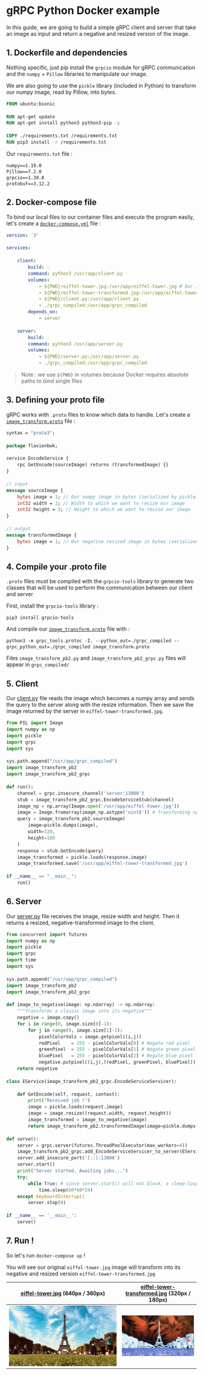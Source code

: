 # gRPC Python Docker example

In this guide, we are going to build a simple gRPC client and server that take an image as input and return a negative and resized version of the image.

## 1. Dockerfile and dependencies

Nothing specific, just pip install the `grpcio` module for gRPC communication and the `numpy` + `Pillow` libraries to manipulate our image.

We are also going to use the `pickle` library (included in Python) to transform our numpy image, read by Pillow, into bytes.

```Dockerfile
FROM ubuntu:bionic

RUN apt-get update
RUN apt-get install python3 python3-pip -y

COPY ./requirements.txt /requirements.txt
RUN pip3 install -r /requirements.txt
```

Our `requirements.txt` file :

```python-requirements
numpy==1.19.0
Pillow==7.2.0
grpcio==1.30.0
protobuf==3.12.2
```

## 2. Docker-compose file

To bind our local files to our container files and execute the program easily, let's create a [`docker-compose.yml`](./docker-compose.yml) file :

```yml
version: '3'

services:

    client:
        build: .
        command: python3 /usr/app/client.py
        volumes:
            - ${PWD}/eiffel-tower.jpg:/usr/app/eiffel-tower.jpg # Our input image
            - ${PWD}/eiffel-tower-transformed.jpg:/usr/app/eiffel-tower-transformed.jpg # Our output image
            - ${PWD}/client.py:/usr/app/client.py
            - ./grpc_compiled:/usr/app/grpc_compiled
        depends_on:
            - server

    server:
        build: .
        command: python3 /usr/app/server.py
        volumes:
            - ${PWD}/server.py:/usr/app/server.py
            - ./grpc_compiled:/usr/app/grpc_compiled
```

> Note : we use `${PWD}` in volumes because Docker requires absolute paths to bind single files

## 3. Defining your proto file

gRPC works with `.proto` files to know which data to handle. Let's create a [`image_transform.proto`](./image_transform.proto) file :

```proto
syntax = "proto3";

package flavienbwk;

service EncodeService {
    rpc GetEncode(sourceImage) returns (transformedImage) {}
}

// input
message sourceImage {
    bytes image = 1; // Our numpy image in bytes (serialized by pickle)
    int32 width = 2; // Width to which we want to resize our image
    int32 height = 3; // Height to which we want to resize our image
}

// output
message transformedImage {
    bytes image = 1; // Our negative resized image in bytes (serialized by pickle)
}
```

## 4. Compile your .proto file

`.proto` files must be compiled with the `grpcio-tools` library to generate two classes that will be used to perform the communication between our client and server

First, install the `grpcio-tools` library :

```console
pip3 install grpcio-tools
```

And compile our [`image_transform.proto`](./image_transform.proto) file with :

```console
python3 -m grpc_tools.protoc -I. --python_out=./grpc_compiled --grpc_python_out=./grpc_compiled image_transform.proto
```

Files `image_transform_pb2.py` and `image_transform_pb2_grpc.py` files will appear in `grpc_compiled/`

## 5. Client

Our [client.py](./client.py) file reads the image which becomes a numpy array and sends the query to the server along with the resize information. Then we save the image returned by the server in `eiffel-tower-transformed.jpg`.

```python
from PIL import Image
import numpy as np
import pickle
import grpc
import sys

sys.path.append("/usr/app/grpc_compiled")
import image_transform_pb2
import image_transform_pb2_grpc

def run():
    channel = grpc.insecure_channel('server:13000')
    stub = image_transform_pb2_grpc.EncodeServiceStub(channel)
    image_np = np.array(Image.open('/usr/app/eiffel-tower.jpg'))
    image = Image.fromarray(image_np.astype('uint8')) # Transforming np array image into Pillow's Image class
    query = image_transform_pb2.sourceImage(
        image=pickle.dumps(image),
        width=320,
        height=180
    )
    response = stub.GetEncode(query)
    image_transformed = pickle.loads(response.image)
    image_transformed.save('/usr/app/eiffel-tower-transformed.jpg')

if __name__ == "__main__":
    run()
```

## 6. Server

Our [server.py](./server.py) file receives the image, resize width and height. Then it returns a resized, negative-transformed image to the client.

```python
from concurrent import futures
import numpy as np
import pickle
import grpc
import time
import sys

sys.path.append("/usr/app/grpc_compiled")
import image_transform_pb2
import image_transform_pb2_grpc

def image_to_negative(image: np.ndarray) -> np.ndarray:
    """Transforms a classic image into its negative"""
    negative = image.copy()
    for i in range(0, image.size[0]-1):
        for j in range(0, image.size[1]-1):
            pixelColorVals = image.getpixel((i,j))
            redPixel    = 255 - pixelColorVals[0] # Negate red pixel
            greenPixel  = 255 - pixelColorVals[1] # Negate green pixel
            bluePixel   = 255 - pixelColorVals[2] # Negate blue pixel
            negative.putpixel((i,j),(redPixel, greenPixel, bluePixel))
    return negative

class EService(image_transform_pb2_grpc.EncodeServiceServicer):

    def GetEncode(self, request, context):
        print("Received job !")
        image = pickle.loads(request.image)
        image = image.resize((request.width, request.height))
        image_transformed = image_to_negative(image)
        return image_transform_pb2.transformedImage(image=pickle.dumps(image_transformed))

def serve():
    server = grpc.server(futures.ThreadPoolExecutor(max_workers=4))
    image_transform_pb2_grpc.add_EncodeServiceServicer_to_server(EService(),server)
    server.add_insecure_port('[::]:13000')
    server.start()
    print("Server started. Awaiting jobs...")
    try:
        while True: # since server.start() will not block, a sleep-loop is added to keep alive
            time.sleep(60*60*24)
    except KeyboardInterrupt:
        server.stop(0)

if __name__ == '__main__':
    serve()
```

## 7. Run !

So let's run `docker-compose up` !

You will see our original `eiffel-tower.jpg` image will transform into its negative and resized version `eiffel-tower-transformed.jpg`

| [eiffel-tower.jpg](./eiffel-tower.jpg) (640px / 360px) | [eiffel-tower-transformed.jpg](./eiffel-tower-transformed.jpg) (320px / 180px) |
| ------------------------------------------------------ | ------------------------------------------------------------------------------ |
| ![Original image](./eiffel-tower.jpg)                  | ![Transformed image](./eiffel-tower-transformed.jpg)                           |
